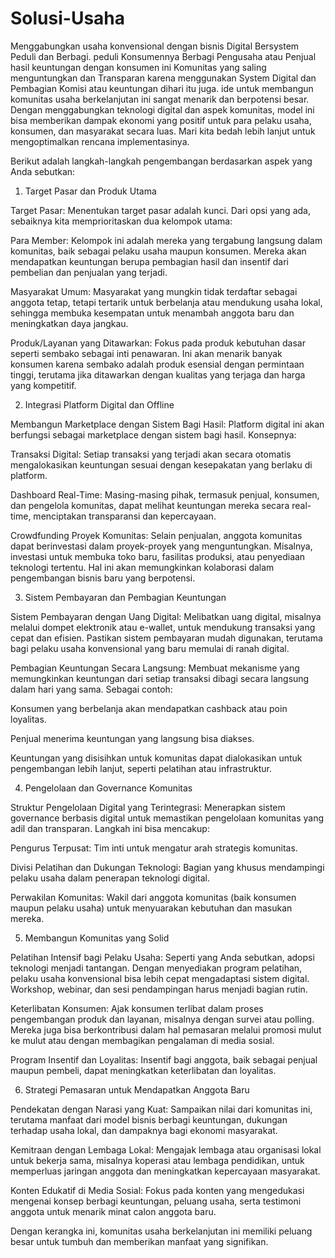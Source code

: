 # Solusi-Usaha
Menggabungkan usaha konvensional dengan bisnis Digital Bersystem Peduli dan Berbagi. peduli Konsumennya Berbagi Pengusaha atau Penjual hasil keuntungan dengan konsumen ini Komunitas yang saling menguntungkan dan Transparan karena menggunakan System Digital dan Pembagian Komisi atau keuntungan dihari itu juga. 
ide untuk membangun komunitas
 usaha berkelanjutan ini sangat menarik dan berpotensi besar. Dengan menggabungkan teknologi digital dan aspek komunitas, model ini bisa memberikan dampak ekonomi yang positif untuk para pelaku usaha, konsumen, dan masyarakat secara luas. Mari kita bedah lebih lanjut untuk mengoptimalkan rencana implementasinya.

Berikut adalah langkah-langkah pengembangan berdasarkan aspek yang Anda sebutkan:

1. Target Pasar dan Produk Utama

Target Pasar: Menentukan target pasar adalah kunci. Dari opsi yang ada, sebaiknya kita memprioritaskan dua kelompok utama:

Para Member: Kelompok ini adalah mereka yang tergabung langsung dalam komunitas, baik sebagai pelaku usaha maupun konsumen. Mereka akan mendapatkan keuntungan berupa pembagian hasil dan insentif dari pembelian dan penjualan yang terjadi.

Masyarakat Umum: Masyarakat yang mungkin tidak terdaftar sebagai anggota tetap, tetapi tertarik untuk berbelanja atau mendukung usaha lokal, sehingga membuka kesempatan untuk menambah anggota baru dan meningkatkan daya jangkau.


Produk/Layanan yang Ditawarkan: Fokus pada produk kebutuhan dasar seperti sembako sebagai inti penawaran. Ini akan menarik banyak konsumen karena sembako adalah produk esensial dengan permintaan tinggi, terutama jika ditawarkan dengan kualitas yang terjaga dan harga yang kompetitif.


2. Integrasi Platform Digital dan Offline

Membangun Marketplace dengan Sistem Bagi Hasil: Platform digital ini akan berfungsi sebagai marketplace dengan sistem bagi hasil. Konsepnya:

Transaksi Digital: Setiap transaksi yang terjadi akan secara otomatis mengalokasikan keuntungan sesuai dengan kesepakatan yang berlaku di platform.

Dashboard Real-Time: Masing-masing pihak, termasuk penjual, konsumen, dan pengelola komunitas, dapat melihat keuntungan mereka secara real-time, menciptakan transparansi dan kepercayaan.

Crowdfunding Proyek Komunitas: Selain penjualan, anggota komunitas dapat berinvestasi dalam proyek-proyek yang menguntungkan. Misalnya, investasi untuk membuka toko baru, fasilitas produksi, atau penyediaan teknologi tertentu. Hal ini akan memungkinkan kolaborasi dalam pengembangan bisnis baru yang berpotensi.



3. Sistem Pembayaran dan Pembagian Keuntungan

Sistem Pembayaran dengan Uang Digital: Melibatkan uang digital, misalnya melalui dompet elektronik atau e-wallet, untuk mendukung transaksi yang cepat dan efisien. Pastikan sistem pembayaran mudah digunakan, terutama bagi pelaku usaha konvensional yang baru memulai di ranah digital.

Pembagian Keuntungan Secara Langsung: Membuat mekanisme yang memungkinkan keuntungan dari setiap transaksi dibagi secara langsung dalam hari yang sama. Sebagai contoh:

Konsumen yang berbelanja akan mendapatkan cashback atau poin loyalitas.

Penjual menerima keuntungan yang langsung bisa diakses.

Keuntungan yang disisihkan untuk komunitas dapat dialokasikan untuk pengembangan lebih lanjut, seperti pelatihan atau infrastruktur.



4. Pengelolaan dan Governance Komunitas

Struktur Pengelolaan Digital yang Terintegrasi: Menerapkan sistem governance berbasis digital untuk memastikan pengelolaan komunitas yang adil dan transparan. Langkah ini bisa mencakup:

Pengurus Terpusat: Tim inti untuk mengatur arah strategis komunitas.

Divisi Pelatihan dan Dukungan Teknologi: Bagian yang khusus mendampingi pelaku usaha dalam penerapan teknologi digital.

Perwakilan Komunitas: Wakil dari anggota komunitas (baik konsumen maupun pelaku usaha) untuk menyuarakan kebutuhan dan masukan mereka.



5. Membangun Komunitas yang Solid

Pelatihan Intensif bagi Pelaku Usaha: Seperti yang Anda sebutkan, adopsi teknologi menjadi tantangan. Dengan menyediakan program pelatihan, pelaku usaha konvensional bisa lebih cepat mengadaptasi sistem digital. Workshop, webinar, dan sesi pendampingan harus menjadi bagian rutin.

Keterlibatan Konsumen: Ajak konsumen terlibat dalam proses pengembangan produk dan layanan, misalnya dengan survei atau polling. Mereka juga bisa berkontribusi dalam hal pemasaran melalui promosi mulut ke mulut atau dengan membagikan pengalaman di media sosial.

Program Insentif dan Loyalitas: Insentif bagi anggota, baik sebagai penjual maupun pembeli, dapat meningkatkan keterlibatan dan loyalitas.


6. Strategi Pemasaran untuk Mendapatkan Anggota Baru

Pendekatan dengan Narasi yang Kuat: Sampaikan nilai dari komunitas ini, terutama manfaat dari model bisnis berbagi keuntungan, dukungan terhadap usaha lokal, dan dampaknya bagi ekonomi masyarakat.

Kemitraan dengan Lembaga Lokal: Mengajak lembaga atau organisasi lokal untuk bekerja sama, misalnya koperasi atau lembaga pendidikan, untuk memperluas jaringan anggota dan meningkatkan kepercayaan masyarakat.

Konten Edukatif di Media Sosial: Fokus pada konten yang mengedukasi mengenai konsep berbagi keuntungan, peluang usaha, serta testimoni anggota untuk menarik minat calon anggota baru.


Dengan kerangka ini, komunitas usaha berkelanjutan ini memiliki peluang besar untuk tumbuh dan memberikan manfaat yang signifikan. 
